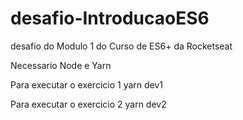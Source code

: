 # desafio-IntroducaoES6
desafio do Modulo 1 do Curso de ES6+ da Rocketseat

Necessario Node e Yarn

Para executar o exercicio 1
    yarn dev1

Para executar o exercicio 2
    yarn dev2


